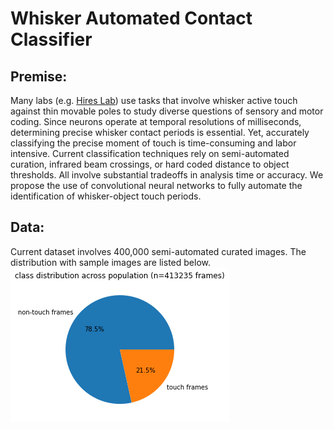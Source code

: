 # Whisker Automated Contact Classifier 

## Premise: 
Many labs (e.g. [Hires Lab](https://www.hireslab.org/)) use tasks that involve whisker active touch against thin movable poles to study diverse questions of sensory and motor coding. Since neurons operate at temporal resolutions of milliseconds, determining precise whisker contact periods is essential. Yet, accurately classifying the precise moment of touch is time-consuming and labor intensive. Current classification techniques rely on semi-automated curation, infrared beam crossings, or hard coded distance to object thresholds. All involve substantial tradeoffs in analysis time or accuracy.  We propose the use of convolutional neural networks to fully automate the identification of whisker-object touch periods.

## Data: 
Current dataset involves 400,000 semi-automated curated images. The distribution with sample images are listed below. 
![](./pictures/frame_distribution.png)

